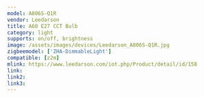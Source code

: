 ```yaml
---
model: A806S-Q1R
vendor: Leedarson
title: A60 E27 CCT Bulb
category: light
supports: on/off, brightness
image: /assets/images/devices/Leedarson_A806S-Q1R.jpg
zigbeemodel: ['ZHA-DimmableLight']
compatible: [z2m]
mlink: https://www.leedarson.com/iot.php/Product/detail/id/158
link: 
link2: 
link3: 
---
```

